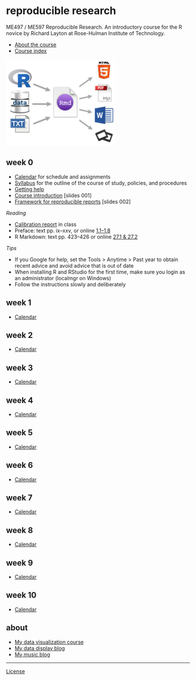 
# reproducible research

ME497 / ME597 Reproducible Research. An introductory course for the R
novice by Richard Layton at Rose-Hulman Institute of Technology.

  - [About the course](cm/cm0001_about-the-course.md)  
  - [Course index](cm/README.md)

<!-- - [Project due dates](cm/cm002a_deadlines.md)  -->

![](resources/images/rr-flow-2.png)

## week 0

  - [Calendar](cm/cm0002_calendar.md) for schedule and assignments  
  - [Syllabus](cm/cm0003_syllabus.md) for the outline of the course of
    study, policies, and procedures
  - [Getting help](cm/cm0004_getting-help.md)  
  - [Course introduction](slides/slides001_introduction.pdf) \[slides
    001\]
  - [Framework for reproducible reports](slides/slides002_framework.pdf)
    \[slides 002\]

*Reading*

  - [Calibration report](resources/readings/calibration-report.pdf) in
    class
  - Preface: text pp. ix–xxv, or online
    [1.1–1.8](http://r4ds.had.co.nz/introduction.html)
  - R Markdown: text pp. 423–426 or online [27.1
    & 27.2](http://r4ds.had.co.nz/r-markdown.html)

*Tips*

  - If you Google for help, set the Tools \> Anytime \> Past year to
    obtain recent advice and avoid advice that is out of date
  - When installing R and RStudio for the first time, make sure you
    login as an administrator (localmgr on Windows)  
  - Follow the instructions slowly and
deliberately

<!-- *Reading assigments* -->

<!-- - *Preface* pp. ix--xxv (physical copy) or  [Introduction](http://r4ds.had.co.nz/introduction.html) (e-copy)           -->

<!-- - [Calibration report](resources/readings/calibration-report.pdf) -->

<!-- *Software getting started*  -->

<!-- - [Install R and RStudio](cm/cm0010_install-R-RStudio.md).  If you already use R and RStudio, please update R, RStudio, and packages to the most recent versions.  -->

<!-- - [Set up an R Project](cm/cm0011_setup-R-project.md)   -->

<!-- - Install the [tidyverse](https://www.tidyverse.org)   -->

<!-- - [Setup Git and GitHub](cm/cm0012_setup-git.md)   -->

<!-- *Project assignments* -->

<!-- - [Project 3 getting started](cm/cm7301_project-3_start.md) ME 597 students only -->

## week 1

  - [Calendar](cm/cm0002_calendar.md)

<!-- *Project assignments* -->

<!-- - [Project 1 getting started](cm/cm7101_project-1_start.md)  -->

## week 2

  - [Calendar](cm/cm0002_calendar.md)

## week 3

  - [Calendar](cm/cm0002_calendar.md)

## week 4

  - [Calendar](cm/cm0002_calendar.md)

## week 5

  - [Calendar](cm/cm0002_calendar.md)

## week 6

  - [Calendar](cm/cm0002_calendar.md)

## week 7

  - [Calendar](cm/cm0002_calendar.md)

## week 8

  - [Calendar](cm/cm0002_calendar.md)

## week 9

  - [Calendar](cm/cm0002_calendar.md)

## week 10

  - [Calendar](cm/cm0002_calendar.md)

<!-- *Course management* -->

<!-- *Reading assigments* -->

<!-- *File management* -->

<!-- *Data* -->

<!-- *Analysis* -->

<!-- *Graphs* -->

<!-- *Tutorials* -->

<!-- *Project assignments* -->

<!-- *Reporting* -->

<!-- *Lecture slides* -->

<!-- ## week 1 -->

<!-- Reading: Chapters 2 & 3 and *Having Git ignore files* (p.99).   -->

<!-- - [Three principles of reproducibility](slides/slides003_start-report.pdf) [slides]   -->

<!-- File management  -->

<!-- - [Having Git ignore files](cm/cm008_project-1_gitignore.md)  -->

<!-- Project 1 tutorials  -->

<!-- - [Project 1 overview](cm/cm004_project-1_overview.md)  -->

<!-- - [Initialize the project](cm/cm005_project-1_initialize.md)  -->

<!-- - [Download resource and data files](cm/cm006_project-1_downloads.md)  -->

<!-- - [Start your first script](cm/cm007_project-1_first-script.md)  -->

<!-- - [Explore the data](cm/cm009_project-1_explore-data.md)  -->

<!-- - [Tidy the data](cm/cm010_project-1_tidy-data.md)  -->

<!-- ## week 2 -->

<!-- Reading: Section 11.2  -->

<!-- Project 1 tutorials  -->

<!-- - [Visually check the data](cm/cm011_project-1_graph-first-look.md)  -->

<!-- - [Perform a linear regression](cm/cm012_project-1_regression.md)  -->

<!-- - [Create the calibration graph](cm/cm013_project-1_graph-better.md)  -->

<!-- - [Write the client report](cm/cm015_project-1_report.md)  -->

<!-- - [When the data change](cm/cm017_project-1_data-change.md)  -->

<!-- - [Adding references to a report](cm/cm018_project-1_references.md)  -->

<!-- - [Project 1: Wrap-up](cm/cm049_project-1_wrapup.md)  -->

<!-- Optional   -->

<!-- - [Graph extras](cm/cm014_project-1_graph-extras.md)  -->

<!-- - [Preparing a report for transmittal](cm/cm016_project-1_report-transmittal.md)  -->

<!-- ## week 3 -->

<!-- Reading: Sections 6.2 and 6.3  -->

<!-- Tutorials  -->

<!-- - [Getting data into R](cm/cm020_getting-data-into-R.md)  -->

<!-- - [Reshaping data from wide to long form](cm/cm021_reshaping-data.md)  -->

<!-- - [Visual interpretation of the gather function](slides/slides004_visual-gather.pdf)  [slides]  -->

<!-- Project  -->

<!-- - [Initialize project 2](cm/cm019_project-2_start.md)  -->

<!-- ## week 4  -->

<!-- Reading: Chapter 7  -->

<!-- Tutorials  -->

<!-- - [Review of tools for preparing data](cm/cm022_review-data-prep.md)  -->

<!-- - [Start a new "practiceR" project](cm/cm023_practiceR.md)  -->

<!-- - [practiceR: Get a handle on your data (7.1.1)](cm/cm024_ch07_handle-on-data.md)  -->

<!-- - [practiceR: Reshaping data (7.1.2)](cm/cm025_ch07_reshaping-data.md)  -->

<!-- - [practiceR: More data prep skills (7.1.3, 4, 6, 7)](cm/cm026_ch07_more-data-prep.md)  -->

<!-- - [practiceR: Subsetting (7.1.5)](cm/cm028_ch07_subsetting.md)  -->

<!-- Project  -->

<!-- - [Project 2 collaboration assignment](cm/cm027_project-2_reviewers.md)  -->

<!-- ## week 5  -->

<!-- Reading: Sections 5.3 and 5.4  -->

<!-- Project  -->

<!-- - [GitHub: Collaborating](cm/cm029_collaborating-github.md)  -->

<!-- - [GitHub: Managing changes and conflicts](cm/cm030_change-conflict-revert.md)  -->

<!-- - [Comprehensive checklist for reproducibility](http://ropensci.github.io/reproducibility-guide/sections/checklist/)  -->

<!-- ## week 6  -->

<!-- Reading: Sections 4.1, 4.2, and 4.3     -->

<!-- Reading for class discussion: [Good enough practices for scientific computing](http://swcarpentry.github.io/good-enough-practices-in-scientific-computing/)   -->

<!-- Tutorials  -->

<!-- - [Graph tour overview](cm/cm034_graph-tour-overview.md)   -->

<!-- - [practiceR: Dot plot](cm/cm035_dot-plot.md)  -->

<!-- - [practiceR: Introduction to factors](cm/cm032_factors.md)  -->

<!-- - [practiceR: Working with factors](cm/cm033_working-with-factors.md)  -->

<!-- File management   -->

<!-- - [Deleting unnecessary files](cm/cm037_unlink-files.md)  -->

<!-- Project  -->

<!-- - [Project 2: Wrap-up](cm/cm040_project-2_wrapup.md)  -->

<!-- - [Project 3: Abstracts.](cm/cm031_project-3-descriptions.md)  -->

<!-- - [Project 3: Getting started](cm/cm037_project-3_collabs.md) -->

<!-- ## week 7  -->

<!-- Reading: Sections 9.1, 9.2.2, and 9.3.1     -->

<!-- Reading for class discussion: [Naming things](https://rawgit.com/Reproducible-Science-Curriculum/rr-organization1/master/organization-01-slides.html#1) (a slide presentation) and Hadley Wickham's [Style guide](http://adv-r.had.co.nz/Style.html)   -->

<!-- Tutorials  -->

<!-- - [practiceR: Histogram](cm/cm036_histogram.md)  -->

<!-- - [practiceR: Line graph](cm/cm045_line-graph.md)  -->

<!-- Reporting  -->

<!-- - [Controlling Word styles](cm/cm041_word-styles.md)  -->

<!-- File management  -->

<!-- - [Fixing the .Rproj won't launch problem](cm/cm043_rstudio_Rproj-not-open.md)  -->

<!-- - [Preventable version control conflicts](cm/cm044_preventable-vc-conflicts.md)  -->

<!-- ## week 8  -->

<!-- Reading: Sections 10.1.2, 10.2, and 10.4     -->

<!-- Reading for class discussion: [Everybody makes mistakes](resources/readings/Reinhart2015-Ch10-Everybody-makes-mistakes.pdf) -->

<!-- Tutorials  -->

<!-- - [practiceR: Scatterplot](cm/cm046_scatterplot.md)  -->

<!-- - [practiceR: Data grouping](cm/cm047_data-grouping.md)  -->

<!-- - [practiceR: Data joining](cm/cm048_data-joining.md)  -->

<!-- ## week 9  -->

<!-- Reading: Sections 13.1 and 13.2     -->

<!-- Reading for class discussion: [What computational scientists need to know about intellectual property law: A primer](https://osf.io/yi8k2/)  -->

<!-- Reporting  -->

<!-- - [practiceR: Numbering tables and figures](cm/cm050_Rmd-to-docx_table-numbers.md)  -->

<!-- File management -->

<!-- - [Run all scripts in sequence](cm/cm051_run-all-scripts.md)  -->

<!-- ## week 10  -->

<!-- Reading for class discussion: [Reproducible research: a dissenting opinion](http://cogprints.org/8675/1/ReproducibleResearch.pdf)  -->

<!-- - [Project 3 wrapup](cm/cm052_project-3_wrapup.md)  -->

## about

  - [My data visualization
    course](https://github.com/DSR-RHIT/me447-visualizing-data)
  - [My data display blog](http://www.graphdoctor.com)
  - [My music blog](http://www.richardlaytonmusic.com)

-----

[License](LICENSE.md)
